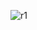 ![r1](https://github.com/Hillaryrodriguezz/Aplicacion-de-Gestion-de-Tareas-y-Productividad-Personal-/assets/107311869/23fcb82a-51bb-49f2-9fcc-31fb7494fc67)
